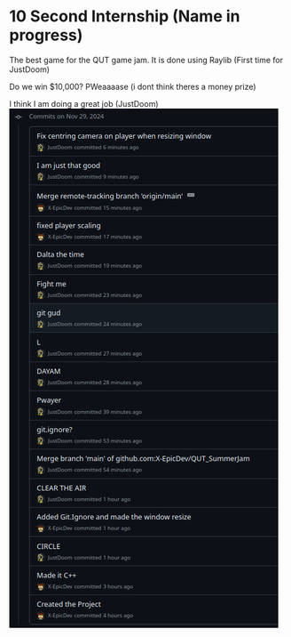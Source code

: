 # 10 Second Internship (Name in progress)

The best game for the QUT game jam. It is done using Raylib (First time for JustDoom)

Do we win $10,000? PWeaaaase (i dont think theres a money prize)

I think I am doing a great job (JustDoom)
![img.png](readme/img.png)
